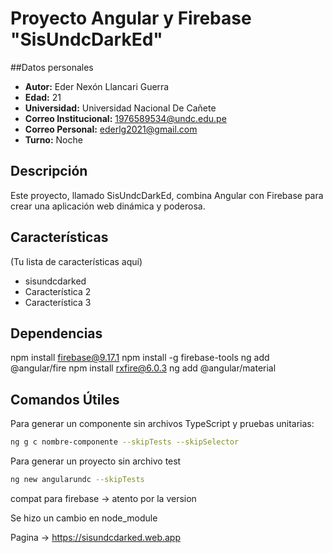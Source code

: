 # Proyecto Angular y Firebase "SisUndcDarkEd"

##Datos personales

- **Autor:** Eder Nexón Llancari Guerra
- **Edad:** 21
- **Universidad:** Universidad Nacional De Cañete
- **Correo Institucional:** 1976589534@undc.edu.pe
- **Correo Personal:** ederlg2021@gmail.com
- **Turno:** Noche

## Descripción

Este proyecto, llamado SisUndcDarkEd, combina Angular con Firebase para crear una aplicación web dinámica y poderosa.

## Características

(Tu lista de características aquí)

- sisundcdarked
- Característica 2
- Característica 3

## Dependencias

npm install firebase@9.17.1
npm install -g firebase-tools
ng add @angular/fire
npm install rxfire@6.0.3
ng add @angular/material

## Comandos Útiles

Para generar un componente sin archivos TypeScript y pruebas unitarias:

```bash
ng g c nombre-componente --skipTests --skipSelector
```

Para generar un proyecto sin archivo test

```bash
ng new angularundc --skipTests
```

compat para firebase -> atento por la version

Se hizo un cambio en node_module

Pagina -> https://sisundcdarked.web.app
